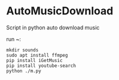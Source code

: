 # AutoMusicDownload
Script in python auto download music


run ~:
````
mkdir sounds
sudo apt install ffmpeg
pip install iGetMusic
pip install youtube-search
python ./m.py
````
